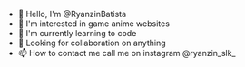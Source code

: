 - 👋 Hello, I'm @RyanzinBatista
- 👀 I'm interested in game anime websites
- 🌱 I'm currently learning to code
- 💞️ Looking for collaboration on anything
- 📫 How to contact me call me on instagram @ryanzin_slk_
<!---
RyanzinBatista/RyanzinBatista is a ✨ special ✨ repository because its `README.md` (this file) appears on your GitHub profile.
You can click the Preview link to take a look at your changes.
--->
